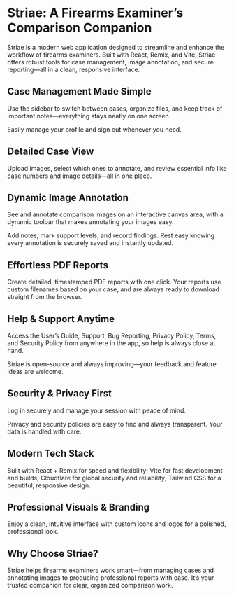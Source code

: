 # Striae: A Firearms Examiner’s Comparison Companion

Striae is a modern web application designed to streamline and enhance the workflow of firearms examiners. Built with React, Remix, and Vite, Striae offers robust tools for case management, image annotation, and secure reporting—all in a clean, responsive interface.

## Case Management Made Simple

Use the sidebar to switch between cases, organize files, and keep track of important notes—everything stays neatly on one screen.

Easily manage your profile and sign out whenever you need.

## Detailed Case View

Upload images, select which ones to annotate, and review essential info like case numbers and image details—all in one place.

## Dynamic Image Annotation

See and annotate comparison images on an interactive canvas area, with a dynamic toolbar that makes annotating your images easy.

Add notes, mark support levels, and record findings. Rest easy knowing every annotation is securely saved and instantly updated.

## Effortless PDF Reports

Create detailed, timestamped PDF reports with one click. Your reports use custom filenames based on your case, and are always ready to download straight from the browser.

## Help & Support Anytime

Access the User’s Guide, Support, Bug Reporting, Privacy Policy, Terms, and Security Policy from anywhere in the app, so help is always close at hand.

Striae is open-source and always improving—your feedback and feature ideas are welcome.

## Security & Privacy First

Log in securely and manage your session with peace of mind.

Privacy and security policies are easy to find and always transparent. Your data is handled with care.

## Modern Tech Stack

Built with React + Remix for speed and flexibility; Vite for fast development and builds; Cloudflare for global security and reliability; Tailwind CSS for a beautiful, responsive design.

## Professional Visuals & Branding

Enjoy a clean, intuitive interface with custom icons and logos for a polished, professional look.

## Why Choose Striae?

Striae helps firearms examiners work smart—from managing cases and annotating images to producing professional reports with ease. It’s your trusted companion for clear, organized comparison work.
